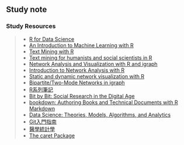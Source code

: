 ## Study note

### Study Resources

> * [R for Data Science](https://r4ds.had.co.nz)
> * [An Introduction to Machine Learning with R](https://lgatto.github.io/IntroMachineLearningWithR/index.html)
> * [Text Mining with R](https://www.tidytextmining.com)
> * [Text mining for humanists and social scientists in R](https://tm4ss.github.io/docs/index.html)
> * [Network Analysis and Visualization with R and igraph](https://kateto.net/netscix2016.html)
> * [Introduction to Network Analysis with R](https://www.jessesadler.com/post/network-analysis-with-r/)
> * [Static and dynamic network visualization with R](https://kateto.net/network-visualization)
> * [Bipartite/Two-Mode Networks in igraph](https://rpubs.com/pjmurphy/317838)
> * [R系列筆記](https://rpubs.com/skydome20/Table)
> * [Bit by Bit: Social Research in the Digital Age](https://www.bitbybitbook.com/en/1st-ed/preface/)
> * [bookdown: Authoring Books and Technical Documents with R Markdown](https://bookdown.org/yihui/bookdown/)
> * [Data Science: Theories, Models, Algorithms, and Analytics](https://srdas.github.io/MLBook/)
> * [Git入門指南](https://backlog.com/git-tutorial/tw/)
> * [醫學統計學](https://wangcc.me/LSHTMlearningnote/)
> * [The caret Package](https://topepo.github.io/caret/index.html)